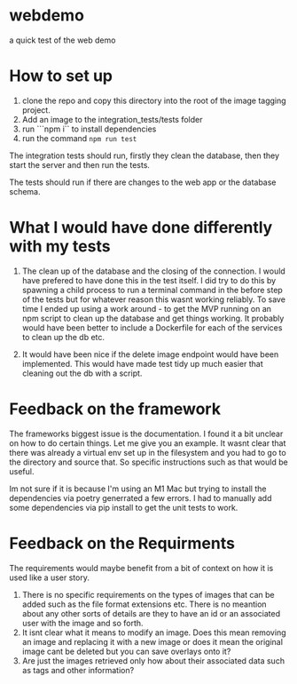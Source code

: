 # webdemo
a quick test of the web demo

# How to set up

1. clone the repo and copy this directory into the root of the image tagging project.
2. Add an image to the integration_tests/tests folder
3. run ```npm i`` to install dependencies
4. run the command ```npm run test```

The integration tests should run, firstly they clean the database, then they start the server and then run the tests.

The tests should run if there are changes to the web app or the database schema.


# What I would have done differently with my tests

1. The clean up of the database and the closing of the connection.  I would have prefered to have done this in the test itself. I did try to do this by spawning a child process to run a terminal command in the before step of the tests but for whatever reason this wasnt working reliably. To save time I ended up using a work around - to get the MVP running on an npm script to clean up the database and get things working.  It probably would have been better to include a Dockerfile for each of the services to clean up the db etc.

2. It would have been nice if the delete image endpoint would have been implemented. This would have made test tidy up much easier that cleaning out the db with a script.



# Feedback on the framework

The frameworks biggest issue is the documentation. I found it a bit unclear on how to do certain things.  Let me give you an example.  It wasnt clear that there was already a virtual env set up in the filesystem and you had to go to the directory and source that.  So specific instructions such as that would be useful.

Im not sure if it is because I'm using an M1 Mac but trying to install the dependencies via poetry generrated a few errors.  I had to manually add some dependencies via pip install to get the unit tests to work.


# Feedback on the Requirments
The requirements would maybe benefit from a bit of context on how it is used like a user story. 

1. There is no specific requirements on the types of images that can be added such as the file format extensions etc.  There is no meantion about any other sorts of details are they to have an id or an associated user with the image and so forth.
2. It isnt clear what it means to modify an image.  Does this mean removing an image and replacing it with a new image or does it mean the original image cant be deleted but you can save overlays onto it?
3. Are just the images retrieved only how about their associated data such as tags and other information?

